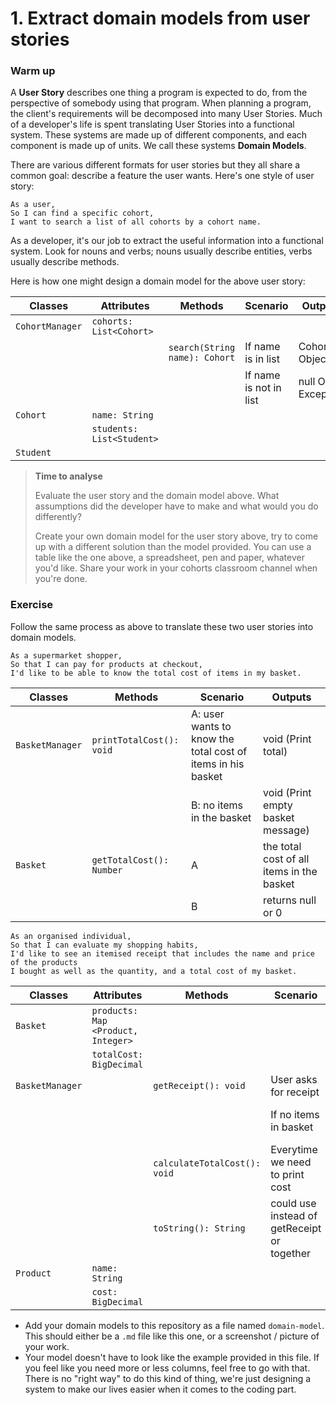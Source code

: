# 1. Extract domain models from user stories

### Warm up

A **User Story** describes one thing a program is expected to do, from the perspective of somebody using that program. When planning a program, the client's requirements will be decomposed into many User Stories. Much of a developer's life is spent translating User Stories into a functional system. These systems are made up of different components, and each component is made up of units. We call these systems **Domain Models**.

There are various different formats for user stories but they all share a common goal: describe a feature the user wants. Here's one style of user story:

```
As a user,
So I can find a specific cohort,
I want to search a list of all cohorts by a cohort name.
```

As a developer, it's our job to extract the useful information into a functional system. Look for nouns and verbs; nouns usually describe entities, verbs usually describe methods.

Here is how one might design a domain model for the above user story:

| Classes         | Attributes                | Methods                        | Scenario               | Outputs           |
|-----------------|---------------------------|--------------------------------|------------------------|-------------------|
| `CohortManager` | `cohorts: List<Cohort>`   |                                |                        |                   |
|                 |                           | `search(String name): Cohort`  | If name is in list     | Cohort Object     |
|                 |                           |                                | If name is not in list | null OR Exception |
| `Cohort`        | `name: String`            |                                |                        |                   |
|                 | `students: List<Student>` |                                |                        |                   |
| `Student`       |                           |                                |                        |                   |

> **Time to analyse**
>
> Evaluate the user story and the domain model above. What assumptions did the developer have to make and what would you do differently?
> 
> Create your own domain model for the user story above, try to come up with a different solution than the model provided. You can use a table like the one above, a spreadsheet, pen and paper, whatever you'd like. Share your work in your cohorts classroom channel when you're done.

### Exercise

Follow the same process as above to translate these two user stories into domain models.

```
As a supermarket shopper,
So that I can pay for products at checkout,
I'd like to be able to know the total cost of items in my basket.
```


| Classes         | Methods                  | Scenario                                                    | Outputs                                   |
|-----------------|--------------------------|-------------------------------------------------------------|-------------------------------------------|
| `BasketManager` | `printTotalCost(): void` | A: user wants to know the total cost of items in his basket | void (Print total)                        |
|                 |                          | B: no items in the basket                                   | void (Print empty basket message)         |
| `Basket`        | `getTotalCost(): Number` | A                                                           | the total cost of all items in the basket |
|                 |                          | B                                                           | returns null or 0                         |

```
As an organised individual,
So that I can evaluate my shopping habits,
I'd like to see an itemised receipt that includes the name and price of the products
I bought as well as the quantity, and a total cost of my basket.
```

| Classes          | Attributes                         | Methods                      | Scenario                                    | Outputs                   |
|------------------|------------------------------------|------------------------------|---------------------------------------------|---------------------------|
| `Basket`         | `products: Map <Product, Integer>` |                              |                                             |                           |
|                  | `totalCost: BigDecimal`            |                              |                                             |                           |
| `BasketManager`  |                                    | `getReceipt(): void`         | User asks for receipt                       | Print Receipt             |
|                  |                                    |                              | If no items in basket                       | Print Appropriate Message |
|                  |                                    | `calculateTotalCost(): void` | Everytime we need to print cost             | -                         |
|                  |                                    | `toString(): String`         | could use instead of getReceipt or together |                           |
| `Product`        | `name: String`                     |                              |                                             |                           |
|                  | `cost: BigDecimal`                 |                              |                                             |                           |


- Add your domain models to this repository as a file named `domain-model`. This should either be a `.md` file like this one, or a screenshot / picture of your work.
- Your model doesn't have to look like the example provided in this file. If you feel like you need more or less columns, feel free to go with that. There is no "right way" to do this kind of thing, we're just designing a system to make our lives easier when it comes to the coding part.